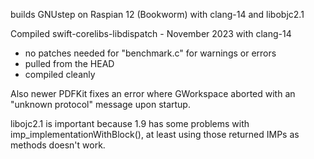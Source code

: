 builds GNUstep on Raspian 12 (Bookworm) with clang-14 and libobjc2.1

Compiled swift-corelibs-libdispatch - November 2023 with clang-14
  - no patches needed for "benchmark.c" for warnings or errors
  - pulled from the HEAD
  - compiled cleanly

Also newer PDFKit fixes an error where GWorkspace aborted with an "unknown protocol" message upon startup.

libojc2.1 is important because 1.9 has some problems with imp_implementationWithBlock(), at least using those returned IMPs as methods doesn't work.
